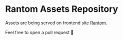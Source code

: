 # Rantom Assets Repository

Assets are being served on frontend site [Rantom](https://rantom.app).

Feel free to open a pull request 🙌
